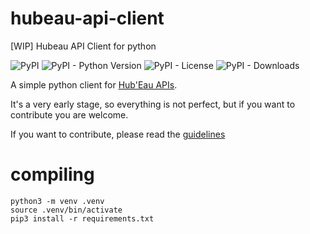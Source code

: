 # hubeau-api-client

[WIP] Hubeau API Client for python

![PyPI](https://img.shields.io/pypi/v/hubeau-api-client)
![PyPI - Python Version](https://img.shields.io/pypi/pyversions/hubeau-api-client)
![PyPI - License](https://img.shields.io/pypi/l/hubeau-api-client)
![PyPI - Downloads](https://img.shields.io/pypi/dm/hubeau-api-client)

A simple python client for [Hub'Eau APIs](https://hubeau.eaufrance.fr).

It's a very early stage, so everything is not perfect, but if you want to contribute you are welcome.

If you want to contribute, please read the [guidelines](CONTRIBUTING)

# compiling

```
python3 -m venv .venv
source .venv/bin/activate
pip3 install -r requirements.txt

```
